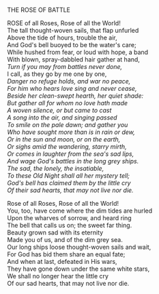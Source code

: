 THE ROSE OF BATTLE  
  
ROSE of all Roses, Rose of all the World!  
The tall thought-woven sails, that flap unfurled  
Above the tide of hours, trouble the air,  
And God's bell buoyed to be the water's care;  
While hushed from fear, or loud with hope, a band  
With blown, spray-dabbled hair gather at hand,  
*Turn if you may from battles never done,*  
I call, as they go by me one by one,  
*Danger no refuge holds, and war no peace,*  
*For him who hears love sing and never cease,*  
*Beside her clean-swept hearth, her quiet shade:*  
*But gather all for whom no love hath made*  
*A woven silence, or but came to cast*  
*A song into the air, and singing passed*  
*To smile on the pale dawn; and gather you*  
*Who have sought more than is in rain or dew,*  
*Or in the sun and moon, or on the earth,*  
*Or sighs amid the wandering, starry mirth,*  
*Or comes in laughter from the sea's sad lips,*  
*And wage God's battles in the long grey ships.*  
*The sad, the lonely, the insatiable,*  
*To these Old Night shall all her mystery tell;*  
*God's bell has claimed them by the little cry*  
*Of their sad hearts, that may not live nor die.*  
  
Rose of all Roses, Rose of all the World!  
You, too, have come where the dim tides are hurled  
Upon the wharves of sorrow, and heard ring  
The bell that calls us on; the sweet far thing.  
Beauty grown sad with its eternity  
Made you of us, and of the dim grey sea.  
Our long ships loose thought-woven sails and wait,  
For God has bid them share an equal fate;  
And when at last, defeated in His wars,  
They have gone down under the same white stars,  
We shall no longer hear the little cry  
Of our sad hearts, that may not live nor die.  
